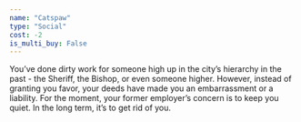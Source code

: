 ```yaml
---
name: "Catspaw"
type: "Social"
cost: -2
is_multi_buy: False
---
```


You’ve done dirty work for someone high up in the city’s hierarchy in the past - the Sheriff, the Bishop, or even someone higher. However, instead of granting you favor, your deeds have made you an embarrassment or a liability. For the moment, your former employer’s concern is to keep you quiet. In the long term, it’s to get rid of you.